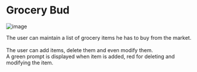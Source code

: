 # Grocery Bud
![image](https://github.com/Ikshu-Jain27/Grocery-Bud-React/assets/120514956/c180a29b-64ae-4f86-8602-fc7d8b564de9)


The user can maintain a list of grocery items he has to buy from the market.
<br>
<br>
The user can add items, delete them and even modify them.
<br>
A green prompt is displayed when item is added, red for deleting and modifying the item.
